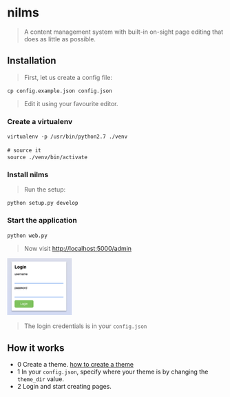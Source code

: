 # nilms
> A content management system with built-in on-sight page editing
> that does as little as possible.

## Installation
> First, let us create a config file:

    cp config.example.json config.json

> Edit it using your favourite editor.

### Create a virtualenv

    virtualenv -p /usr/bin/python2.7 ./venv
    
    # source it
    source ./venv/bin/activate

### Install nilms
> Run the setup:

    python setup.py develop

### Start the application

    python web.py

> Now visit [http://localhost:5000/admin](http://localhost:5000/admin)  
<img src='screenshots/login.png' width='150px'/>  

> The login credentials is in your `config.json`

## How it works
* 0 Create a theme. [how to create a theme](HOW_TO_CREATE_A_THEME.md)
* 1 In your `config.json`, specify where your theme is by changing the `theme_dir` value.
* 2 Login and start creating pages.

